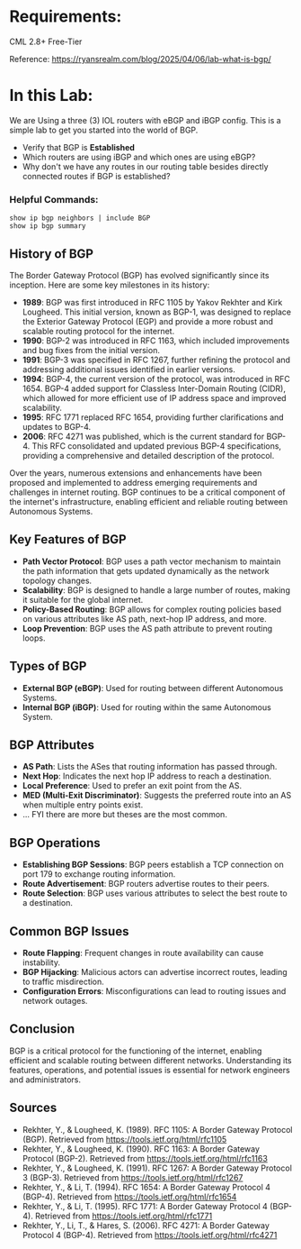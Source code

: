 # Requirements:  
CML 2.8+
Free-Tier

Reference: https://ryansrealm.com/blog/2025/04/06/lab-what-is-bgp/

# In this Lab:
We are Using a three (3) IOL routers with eBGP and iBGP config. This is a simple lab to get you started into the world of BGP.

- Verify that BGP is **Established** 
- Which routers are using iBGP and which ones are using eBGP?
- Why don't we have any routes in our routing table besides directly connected routes if BGP is established?


### Helpful Commands:
```
show ip bgp neighbors | include BGP
show ip bgp summary

```

## History of BGP

The Border Gateway Protocol (BGP) has evolved significantly since its inception. Here are some key milestones in its history:

- **1989**: BGP was first introduced in RFC 1105 by Yakov Rekhter and Kirk Lougheed. This initial version, known as BGP-1, was designed to replace the Exterior Gateway Protocol (EGP) and provide a more robust and scalable routing protocol for the internet.
- **1990**: BGP-2 was introduced in RFC 1163, which included improvements and bug fixes from the initial version.
- **1991**: BGP-3 was specified in RFC 1267, further refining the protocol and addressing additional issues identified in earlier versions.
- **1994**: BGP-4, the current version of the protocol, was introduced in RFC 1654. BGP-4 added support for Classless Inter-Domain Routing (CIDR), which allowed for more efficient use of IP address space and improved scalability.
- **1995**: RFC 1771 replaced RFC 1654, providing further clarifications and updates to BGP-4.
- **2006**: RFC 4271 was published, which is the current standard for BGP-4. This RFC consolidated and updated previous BGP-4 specifications, providing a comprehensive and detailed description of the protocol.

Over the years, numerous extensions and enhancements have been proposed and implemented to address emerging requirements and challenges in internet routing. BGP continues to be a critical component of the internet's infrastructure, enabling efficient and reliable routing between Autonomous Systems.


## Key Features of BGP
- **Path Vector Protocol**: BGP uses a path vector mechanism to maintain the path information that gets updated dynamically as the network topology changes.
- **Scalability**: BGP is designed to handle a large number of routes, making it suitable for the global internet.
- **Policy-Based Routing**: BGP allows for complex routing policies based on various attributes like AS path, next-hop IP address, and more.
- **Loop Prevention**: BGP uses the AS path attribute to prevent routing loops.

## Types of BGP
- **External BGP (eBGP)**: Used for routing between different Autonomous Systems.
- **Internal BGP (iBGP)**: Used for routing within the same Autonomous System.

## BGP Attributes
- **AS Path**: Lists the ASes that routing information has passed through.
- **Next Hop**: Indicates the next hop IP address to reach a destination.
- **Local Preference**: Used to prefer an exit point from the AS.
- **MED (Multi-Exit Discriminator)**: Suggests the preferred route into an AS when multiple entry points exist.
- ... FYI there are more but theses are the most common.

## BGP Operations
- **Establishing BGP Sessions**: BGP peers establish a TCP connection on port 179 to exchange routing information.
- **Route Advertisement**: BGP routers advertise routes to their peers.
- **Route Selection**: BGP uses various attributes to select the best route to a destination.

## Common BGP Issues
- **Route Flapping**: Frequent changes in route availability can cause instability.
- **BGP Hijacking**: Malicious actors can advertise incorrect routes, leading to traffic misdirection.
- **Configuration Errors**: Misconfigurations can lead to routing issues and network outages.

## Conclusion
BGP is a critical protocol for the functioning of the internet, enabling efficient and scalable routing between different networks. Understanding its features, operations, and potential issues is essential for network engineers and administrators.

## Sources
- Rekhter, Y., & Lougheed, K. (1989). RFC 1105: A Border Gateway Protocol (BGP). Retrieved from https://tools.ietf.org/html/rfc1105
- Rekhter, Y., & Lougheed, K. (1990). RFC 1163: A Border Gateway Protocol (BGP-2). Retrieved from https://tools.ietf.org/html/rfc1163
- Rekhter, Y., & Lougheed, K. (1991). RFC 1267: A Border Gateway Protocol 3 (BGP-3). Retrieved from https://tools.ietf.org/html/rfc1267
- Rekhter, Y., & Li, T. (1994). RFC 1654: A Border Gateway Protocol 4 (BGP-4). Retrieved from https://tools.ietf.org/html/rfc1654
- Rekhter, Y., & Li, T. (1995). RFC 1771: A Border Gateway Protocol 4 (BGP-4). Retrieved from https://tools.ietf.org/html/rfc1771
- Rekhter, Y., Li, T., & Hares, S. (2006). RFC 4271: A Border Gateway Protocol 4 (BGP-4). Retrieved from https://tools.ietf.org/html/rfc4271

